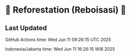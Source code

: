 
# 🌳 Reforestation (Reboisasi) 🌲

## Last Updated

GitHub Actions time: Wed Jun 11 09:26:15 UTC 2025

Indonesia/Jakarta time: Wed Jun 11 16:26:15 WIB 2025

